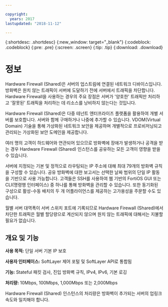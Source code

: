 ```yaml
---

copyright:
  years: 2017
lastupdated: "2018-11-12"

---
```


{:shortdesc: .shortdesc}
{:new_window: target="_blank"}
{:codeblock: .codeblock}
{:pre: .pre}
{:screen: .screen}
{:tip: .tip}
{:download: .download}

# 정보

Hardware Firewall (Shared)은 서버의 업스트림에 연결된 네트워크 디바이스입니다. 방화벽은 원치 않는 트래픽이 서버에 도달하기 전에 서버에서 트래픽을 차단합니다. Hardware Firewall을 사용하는 경우의 주요 장점은 서버가 '양호한' 트래픽만 처리하고 '잘못된' 트래픽을 처리하는 데 리소스를 낭비하지 않는다는 것입니다. 

Hardware Firewall (Shared)은 다중 테넌트 엔터프라이즈 플랫폼을 활용하여 개별 서버를 보호합니다.  서버와 함께 구매하거나 나중에 추가할 수 있습니다.  VDOM(Virtual Domain) 기술을 통해 가상화된 네트워크 보안을 제공하며 개별적으로 프로비저닝되고 관리되는 가상화된 보안 도메인을 제공합니다.  

여러 명의 고객이 하드웨어와 연관되어 있으므로 방화벽에 장애가 발생하거나 공격을 받는 경우 Hardware Firewall (Shared) 인스턴스를 공유하는 모든 고객이 영향을 받을 수 있습니다. 

서버에 지정되는 기본 및 정적으로 라우팅되는 IP 주소에 대해 최대 79개의 방화벽 규칙을 구성할 수 있습니다. 공유 방화벽에 대한 보고서는 선택한 날짜 범위의 단일 IP 활동을 기반으로 사용 가능합니다.
고객들은 SSH를 사용하여 웹 기반의 FortiOS GUI 또는 CLI(명령행 인터페이스) 중 하나를 통해 방화벽을 관리할 수 있습니다. 또한 동기화된 구성으로 활성-수동 배치의 두 개 어플라이언스를 제공하는 고가용성을 주문할 수도 있습니다.

월별 서버 대역폭이 서버 스위치 포트에 기록되므로 Hardware Firewall (Shared)에서 차단한 트래픽은 월별 할당량으로 계산되지 않으며 원치 않는 트래픽에 대해서는 지불할 필요가 없습니다.

## 개요 및 기능

**사용 목적:** 단일 서버 기본 IP 보호

**사용자 인터페이스:** SoftLayer 제어 포털 및 SoftLayer API로 통합됨

**기능:** Stateful 패킷 검사, 진입 방화벽 규칙, IPv4, IPv6, 기본 로깅

**처리량:** 10Mbps, 100Mbps, 1,000Mbps 또는 2,000Mbps 

Hardware Firewall (Shared) 인스턴스의 처리량은 방화벽이 추가되는 서버의 업링크 속도와 일치해야 합니다.
